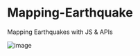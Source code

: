 # Mapping-Earthquake
Mapping Earthquakes with JS &amp; APIs


![image](https://github.com/dragana1611/Mapping-Earthquake/assets/77893122/d7e7871d-b482-4962-9a04-11f970de7c32)

